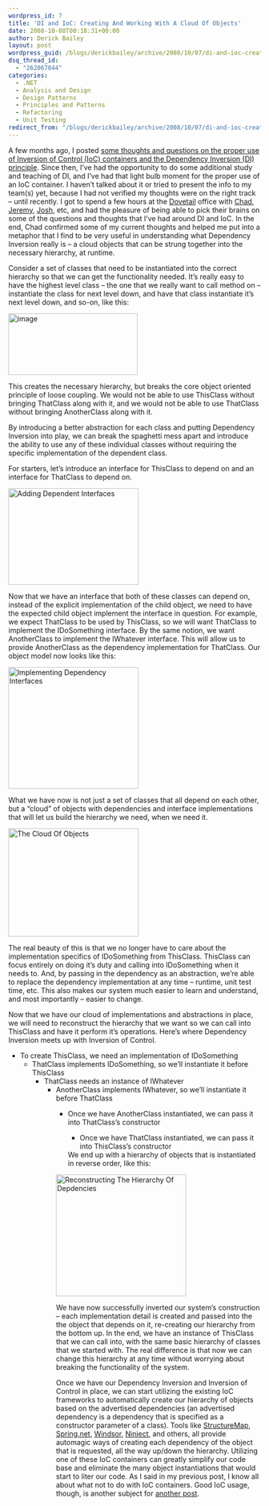 ```yaml
---
wordpress_id: 7
title: 'DI and IoC: Creating And Working With A Cloud Of Objects'
date: 2008-10-08T00:18:31+00:00
author: Derick Bailey
layout: post
wordpress_guid: /blogs/derickbailey/archive/2008/10/07/di-and-ioc-creating-and-working-with-a-cloud-of-objects.aspx
dsq_thread_id:
  - "262067844"
categories:
  - .NET
  - Analysis and Design
  - Design Patterns
  - Principles and Patterns
  - Refactoring
  - Unit Testing
redirect_from: "/blogs/derickbailey/archive/2008/10/07/di-and-ioc-creating-and-working-with-a-cloud-of-objects.aspx/"
---
```

A few months ago, I posted <a href="http://www.derickbailey.com/2008/08/29/WhatIsTheCorrectUseOfADependencyInjectionFrameworkOrIoCContainer.aspx" target="_blank">some thoughts and questions on the proper use of Inversion of Control (IoC) containers and the Dependency Inversion (DI) principle</a>. Since then, I&#8217;ve had the opportunity to do some additional study and teaching of DI, and I&#8217;ve had that light bulb moment for the proper use of an IoC container. I haven&#8217;t talked about it or tried to present the info to my team(s) yet, because I had not verified my thoughts were on the right track &#8211; until recently. I got to spend a few hours at the <a href="http://www.dovetailsoftware.com/" target="_blank">Dovetail</a> office with <a href="http://www.lostechies.com/blogs/chad_myers/" target="_blank">Chad</a>, <a href="http://codebetter.com/blogs/jeremy.miller/" target="_blank">Jeremy</a>, <a href="http://www.lostechies.com/blogs/joshuaflanagan/" target="_blank">Josh</a>, etc, and had the pleasure of being able to pick their brains on some of the questions and thoughts that I&#8217;ve had around DI and IoC. In the end, Chad confirmed some of my current thoughts and helped me put into a metaphor that I find to be very useful in understanding what Dependency Inversion really is &#8211; a cloud objects that can be strung together into the necessary hierarchy, at runtime.

Consider a set of classes that need to be instantiated into the correct hierarchy so that we can get the functionality needed. It&#8217;s really easy to have the highest level class &#8211; the one that we really want to call method on &#8211; instantiate the class for next level down, and have that class instantiate it&#8217;s next level down, and so-on, like this: 

[<img style="border-right: 0px;border-top: 0px;border-left: 0px;border-bottom: 0px" height="123" alt="image" src="http://lostechies.com/content/derickbailey/uploads/2011/03DependencyInversionAndTheCloudOfObjects_8D80/image_thumb_1.png" width="258" border="0" />](http://lostechies.com/content/derickbailey/uploads/2011/03DependencyInversionAndTheCloudOfObjects_8D80/image_12.png) 

This creates the necessary hierarchy, but breaks the core object oriented principle of loose coupling. We would not be able to use ThisClass without bringing ThatClass along with it, and we would not be able to use ThatClass without bringing AnotherClass along with it.

By introducing a better abstraction for each class and putting Dependency Inversion into play, we can break the spaghetti mess apart and introduce the ability to use any of these individual classes without requiring the specific implementation of the dependent class. 

For starters, let&#8217;s introduce an interface for ThisClass to depend on and an interface for ThatClass to depend on.

[<img style="border-top-width: 0px;border-left-width: 0px;border-bottom-width: 0px;border-right-width: 0px" height="193" alt="Adding Dependent Interfaces" src="http://lostechies.com/content/derickbailey/uploads/2011/03DependencyInversionAndTheCloudOfObjects_8D80/image_thumb.png" width="260" border="0" />](http://lostechies.com/content/derickbailey/uploads/2011/03DependencyInversionAndTheCloudOfObjects_8D80/image_5.png) 

Now that we have an interface that both of these classes can depend on, instead of the explicit implementation of the child object, we need to have the expected child object implement the interface in question. For example, we expect ThatClass to be used by ThisClass, so we will want ThatClass to implement the IDoSomething interface. By the same notion, we want AnotherClass to implement the IWhatever interface. This will allow us to provide AnotherClass as the dependency implementation for ThatClass. Our object model now looks like this:

[<img style="border-top-width: 0px;border-left-width: 0px;border-bottom-width: 0px;border-right-width: 0px" height="243" alt="Implementing Dependency Interfaces" src="http://lostechies.com/content/derickbailey/uploads/2011/03DependencyInversionAndTheCloudOfObjects_8D80/image_thumb_2.png" width="260" border="0" />](http://lostechies.com/content/derickbailey/uploads/2011/03DependencyInversionAndTheCloudOfObjects_8D80/image_7.png) 

What we have now is not just a set of classes that all depend on each other, but a &#8220;cloud&#8221; of objects with dependencies and interface implementations that will let us build the hierarchy we need, when we need it. 

[<img style="border-top-width: 0px;border-left-width: 0px;border-bottom-width: 0px;border-right-width: 0px" height="216" alt="The Cloud Of Objects" src="http://lostechies.com/content/derickbailey/uploads/2011/03DependencyInversionAndTheCloudOfObjects_8D80/image_thumb_3.png" width="260" border="0" />](http://lostechies.com/content/derickbailey/uploads/2011/03DependencyInversionAndTheCloudOfObjects_8D80/image_9.png) 

The real beauty of this is that we no longer have to care about the implementation specifics of IDoSomething from ThisClass. ThisClass can focus entirely on doing it&#8217;s duty and calling into IDoSomething when it needs to. And, by passing in the dependency as an abstraction, we&#8217;re able to replace the dependency implementation at any time &#8211; runtime, unit test time, etc. This also makes our system much easier to learn and understand, and most importantly &#8211; easier to change. 

Now that we have our cloud of implementations and abstractions in place, we will need to reconstruct the hierarchy that we want so we can call into ThisClass and have it perform it&#8217;s operations. Here&#8217;s where Dependency Inversion meets up with Inversion of Control. 

  * To create ThisClass, we need an implementation of IDoSomething 
      * ThatClass implements IDoSomething, so we&#8217;ll instantiate it before ThisClass 
          * ThatClass needs an instance of IWhatever 
              * AnotherClass implements IWhatever, so we&#8217;ll instantiate it before ThatClass 
                  * Once we have AnotherClass instantiated, we can pass it into ThatClass&#8217;s constructor 
                      * Once we have ThatClass instantiated, we can pass it into ThisClass&#8217;s constructor</ul> 
                    We end up with a hierarchy of objects that is instantiated in reverse order, like this:
                    
                    [<img style="border-top-width: 0px;border-left-width: 0px;border-bottom-width: 0px;border-right-width: 0px" height="243" alt="Reconstructing The Hierarchy Of Depdencies" src="http://lostechies.com/content/derickbailey/uploads/2011/03DependencyInversionAndTheCloudOfObjects_8D80/image_thumb_4.png" width="260" border="0" />](http://lostechies.com/content/derickbailey/uploads/2011/03DependencyInversionAndTheCloudOfObjects_8D80/image_11.png) 
                    
                    We have now successfully inverted our system&#8217;s construction &#8211; each implementation detail is created and passed into the the object that depends on it, re-creating our hierarchy from the bottom up. In the end, we have an instance of ThisClass that we can call into, with the same basic hierarchy of classes that we started with. The real difference is that now we can change this hierarchy at any time without worrying about breaking the functionality of the system.
                    
                    Once we have our Dependency Inversion and Inversion of Control in place, we can start utilizing the existing IoC frameworks to automatically create our hierarchy of objects based on the advertised dependencies (an advertised dependency is a dependency that is specified as a constructor parameter of a class). Tools like <a href="http://structuremap.sourceforge.net/Default.htm" target="_blank">StructureMap</a>, <a href="http://www.springframework.net/" target="_blank">Spring.net</a>, <a href="http://www.castleproject.org/container/index.html" target="_blank">Windsor</a>, <a href="http://ninject.org/" target="_blank">Ninject</a>, and others, all provide automagic ways of creating each dependency of the object that is requested, all the way up/down the hierarchy. Utilizing one of these IoC containers can greatly simplify our code base and eliminate the many object instantiations that would start to liter our code. As I said in my previous post, I know all about what not to do with IoC containers. Good IoC usage, though, is another subject for <a href="http://www.lostechies.com/blogs/jimmy_bogard/archive/2008/09/12/some-ioc-container-guidelines.aspx" target="_blank">another post</a>.